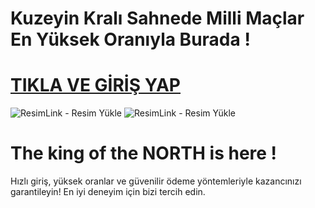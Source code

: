 # Kuzeyin Kralı Sahnede Milli Maçlar En Yüksek Oranıyla Burada !

# <a href="shortlinkapp.com/lKrPt">TIKLA VE GİRİŞ YAP</a>

<img src="https://r.resimlink.com/rT49YoZX.png" title="ResimLink - Resim Yükle" alt="ResimLink - Resim Yükle"></a>
<img src="https://r.resimlink.com/URcDZq2_.png" title="ResimLink - Resim Yükle" alt="ResimLink - Resim Yükle"></a>

# The king of the NORTH is here !

Hızlı giriş, yüksek oranlar ve güvenilir ödeme yöntemleriyle kazancınızı garantileyin! En iyi deneyim için bizi tercih edin.
